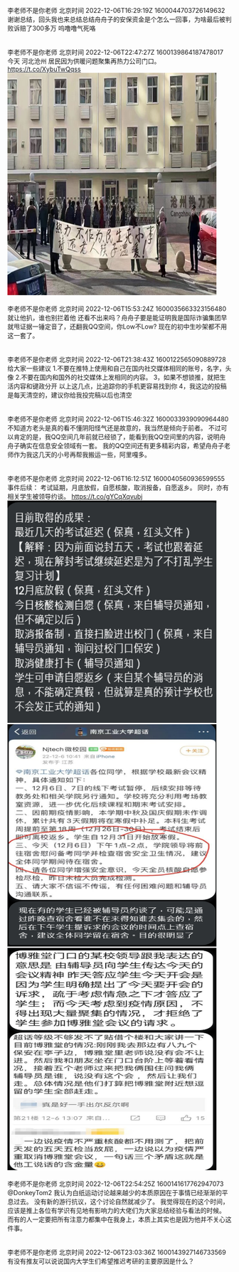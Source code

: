 李老师不是你老师 北京时间 2022-12-06T16:29:19Z 1600044703726149632<br>谢谢总结，回头我也来总结总结舟舟子的安保资金是个怎么一回事，为啥最后被判败诉赔了300多万
呜噜噜气死咯<br><br><br>李老师不是你老师 北京时间 2022-12-06T22:47:27Z 1600139864187478017<br>今天  河北沧州  居民因为供暖问题聚集再热力公司门口。 https://t.co/XybuTwQqss<br><img src='/temp/image/2022/n-Month-12/1600139864187478017_0.jpg' width='470' height='500'><br><br>李老师不是你老师 北京时间 2022-12-06T15:53:24Z 1600035663323156480<br>就让他扒，谁也别拦着他
还看不出来吗？舟舟子要是能证明我是国际诈骗集团早就甩证据一锤定音了，还翻我QQ空间，你Low不Low?
现在的初中生吵架都不用这一套了。<br><br><br>李老师不是你老师 北京时间 2022-12-06T21:38:43Z 1600122565090889728<br>给大家一些建议
1.不要在推特上使用和自己在国内社交媒体相同的账号，名字，头像
2.不要在国内和国外的社交媒体上发相同的内容。
3，如果不想锁推，就把生活内容和键政分开
以上这几点，比追踪你的手机更容易找到你
4，我这边的投稿是每天清空的，建议你给我投完稿以后也清空<br><br><br>李老师不是你老师 北京时间 2022-12-06T15:46:32Z 1600033939090964480<br>不知道方老头是真的看不懂阴阳怪气还是故意的，我当然是倾向于前者。
不过可以肯定的是，我QQ空间几年前就已经锁了，能看到我QQ空间里的内容，说明舟舟子确实在信息安全领域有一套。
我的QQ空间还有更多精彩内容，希望舟舟子老师作为我这几天的小号再帮我搬运一些，阿里嘎多。<br><br><br>李老师不是你老师 北京时间 2022-12-06T16:12:51Z 1600040560936599555<br>事件后续：
考试延期，月底放假，自愿核酸，取消报备，自愿返乡。
同时，亦有相关学生被领导约谈。 https://t.co/gYCqXqvubj<br><img src='/temp/image/2022/n-Month-12/1600040560936599555_0.jpg' width='470' height='500'><img src='/temp/image/2022/n-Month-12/1600040560936599555_1.jpg' width='470' height='500'><img src='/temp/image/2022/n-Month-12/1600040560936599555_2.jpg' width='470' height='500'><br><br>李老师不是你老师 北京时间 2022-12-06T22:54:25Z 1600141617762947073<br>@DonkeyTom2 我认为白纸运动讨论越来越少的本质原因在于事情已经渐渐的平息过去。
没有新的游行抗议，这个讨论自然就减少了。
我觉得现在的这个时间，应该是推上各位有学识有见地有影响力的大佬们为大家总结经验与看法的时候。
而有的人一定要把所有注意力都集中在我身上，本质上其实也是因为他并不关心这件事。<br><br><br>李老师不是你老师 北京时间 2022-12-06T23:03:36Z 1600143927146733569<br>有没有推友可以说说国内大学生们希望推迟考研的主要原因是什么？<br><br><br>